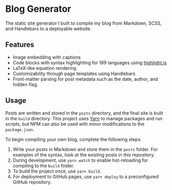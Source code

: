 # Blog Generator

The static site generator I built to compile my blog from Markdown, SCSS, and Handlebars to a deployable website.

## Features

* Image embedding with captions
* Code blocks with syntax highlighting for 189 languages using [highlight.js](https://highlightjs.org/)
* LaTeX-like equation rendering
* Customizability through page templates using Handlebars
* Front-matter parsing for post metadata such as the date, author, and hidden flag.

## Usage

Posts are written and stored in the ``posts`` directory, and the final site is built in the ``build`` directory. 
This project uses [Yarn](https://classic.yarnpkg.com/en/) to manage packages and run scripts, but NPM can also be used with minor modifications to the ``package.json``.

To begin compiling your own blog, complete the following steps.

1. Write your posts in Markdown and store them in the ``posts`` folder. For examples of the syntax, look at the existing posts in this repository.
2. During development, use ``yarn watch`` to enable hot-reloading for compiling to the ``build`` folder.
3. To build the project once, use ``yarn build``.
4. For deployment to GitHub pages, use ``yarn deploy`` to a preconfigured GitHub repository.
